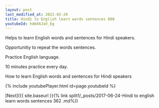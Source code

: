```yaml
---
layout: post
last_modified_at: 2021-03-29
title: Hindi to English learn words sentences 808 
youtubeId: hdmX6JaV_Eg
---
```

 
 
Helps to learn English words and sentences for Hindi speakers.

Opportunitiy to repeat the words sentences. 

Practice English language. 
 
10 minutes practice every day. 
 
How to learn English words and sentences for Hindi speakers 
 
{% include youtubePlayer.html id=page.youtubeId %}
 
 
[Next]({{ site.baseurl }}{% link  split1/_posts/2017-06-24-Hindi to english learn words sentences 362 .md%})
 
